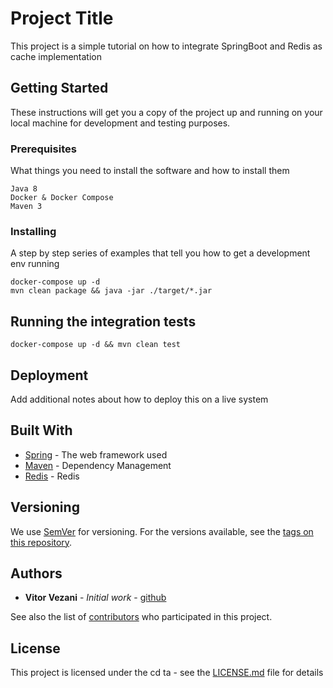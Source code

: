 # Project Title

This project is a simple tutorial on how to integrate SpringBoot and Redis as cache implementation

## Getting Started

These instructions will get you a copy of the project up and running on your local machine for development and testing purposes. 

### Prerequisites

What things you need to install the software and how to install them

```
Java 8
Docker & Docker Compose
Maven 3
```

### Installing

A step by step series of examples that tell you how to get a development env running

```
docker-compose up -d
mvn clean package && java -jar ./target/*.jar
```

## Running the integration tests

```
docker-compose up -d && mvn clean test
```

## Deployment

Add additional notes about how to deploy this on a live system

## Built With

* [Spring](http://www.http://spring.io) - The web framework used
* [Maven](https://maven.apache.org/) - Dependency Management
* [Redis](https://redis.io/) - Redis

## Versioning

We use [SemVer](http://semver.org/) for versioning. For the versions available, see the [tags on this repository](https://github.com/vitorvezani/springboot-redis-cache/tags). 

## Authors

* **Vitor Vezani** - *Initial work* - [github](https://github.com/vitorvezani)

See also the list of [contributors](https://github.com/vitorvezani/springboot-redis-cache/contributors) who participated in this project.

## License

This project is licensed under the cd ta - see the [LICENSE.md](LICENSE.md) file for details
